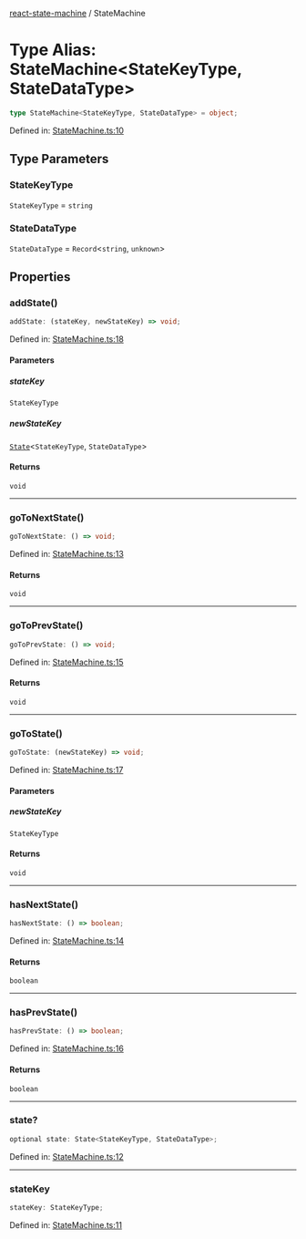 [react-state-machine](../globals.md) / StateMachine

# Type Alias: StateMachine\<StateKeyType, StateDataType\>

```ts
type StateMachine<StateKeyType, StateDataType> = object;
```

Defined in: [StateMachine.ts:10](https://github.com/vpishuk/react-state-machine/blob/29f9039774d0e3b8050cdef65f26106cb23ea877/src/StateMachine.ts#L10)

## Type Parameters

### StateKeyType

`StateKeyType` = `string`

### StateDataType

`StateDataType` = `Record`\<`string`, `unknown`\>

## Properties

### addState()

```ts
addState: (stateKey, newStateKey) => void;
```

Defined in: [StateMachine.ts:18](https://github.com/vpishuk/react-state-machine/blob/29f9039774d0e3b8050cdef65f26106cb23ea877/src/StateMachine.ts#L18)

#### Parameters

##### stateKey

`StateKeyType`

##### newStateKey

[`State`](State.md)\<`StateKeyType`, `StateDataType`\>

#### Returns

`void`

***

### goToNextState()

```ts
goToNextState: () => void;
```

Defined in: [StateMachine.ts:13](https://github.com/vpishuk/react-state-machine/blob/29f9039774d0e3b8050cdef65f26106cb23ea877/src/StateMachine.ts#L13)

#### Returns

`void`

***

### goToPrevState()

```ts
goToPrevState: () => void;
```

Defined in: [StateMachine.ts:15](https://github.com/vpishuk/react-state-machine/blob/29f9039774d0e3b8050cdef65f26106cb23ea877/src/StateMachine.ts#L15)

#### Returns

`void`

***

### goToState()

```ts
goToState: (newStateKey) => void;
```

Defined in: [StateMachine.ts:17](https://github.com/vpishuk/react-state-machine/blob/29f9039774d0e3b8050cdef65f26106cb23ea877/src/StateMachine.ts#L17)

#### Parameters

##### newStateKey

`StateKeyType`

#### Returns

`void`

***

### hasNextState()

```ts
hasNextState: () => boolean;
```

Defined in: [StateMachine.ts:14](https://github.com/vpishuk/react-state-machine/blob/29f9039774d0e3b8050cdef65f26106cb23ea877/src/StateMachine.ts#L14)

#### Returns

`boolean`

***

### hasPrevState()

```ts
hasPrevState: () => boolean;
```

Defined in: [StateMachine.ts:16](https://github.com/vpishuk/react-state-machine/blob/29f9039774d0e3b8050cdef65f26106cb23ea877/src/StateMachine.ts#L16)

#### Returns

`boolean`

***

### state?

```ts
optional state: State<StateKeyType, StateDataType>;
```

Defined in: [StateMachine.ts:12](https://github.com/vpishuk/react-state-machine/blob/29f9039774d0e3b8050cdef65f26106cb23ea877/src/StateMachine.ts#L12)

***

### stateKey

```ts
stateKey: StateKeyType;
```

Defined in: [StateMachine.ts:11](https://github.com/vpishuk/react-state-machine/blob/29f9039774d0e3b8050cdef65f26106cb23ea877/src/StateMachine.ts#L11)
